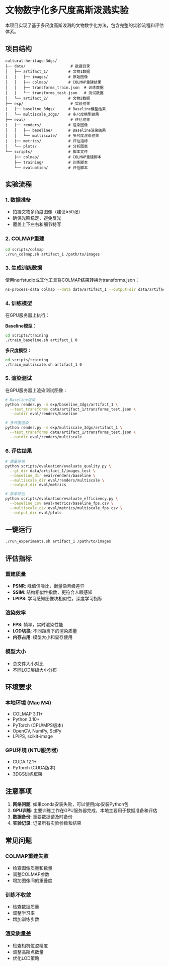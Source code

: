 # 文物数字化多尺度高斯泼溅实验

本项目实现了基于多尺度高斯泼溅的文物数字化方法，包含完整的实验流程和评估体系。

## 项目结构

```
cultural-heritage-3dgs/
├── data/                    # 数据目录
│   ├── artifact_1/         # 文物1数据
│   │   ├── images/         # 原始图像
│   │   ├── colmap/         # COLMAP重建结果
│   │   ├── transforms_train.json  # 训练数据
│   │   └── transforms_test.json   # 测试数据
│   └── artifact_2/         # 文物2数据
├── exp/                     # 实验结果
│   ├── baseline_3dgs/      # Baseline模型结果
│   └── multiscale_3dgs/    # 多尺度模型结果
├── eval/                    # 评估结果
│   ├── renders/            # 渲染图像
│   │   ├── baseline/       # Baseline渲染结果
│   │   └── multiscale/     # 多尺度渲染结果
│   ├── metrics/            # 评估指标
│   └── plots/              # 分析图表
└── scripts/                # 脚本文件
    ├── colmap/             # COLMAP重建脚本
    ├── training/           # 训练脚本
    └── evaluation/         # 评估脚本
```

## 实验流程

### 1. 数据准备
- 拍摄文物多角度图像（建议≥50张）
- 确保光照稳定，避免反光
- 覆盖上下左右和细节特写

### 2. COLMAP重建
```bash
cd scripts/colmap
./run_colmap.sh artifact_1 /path/to/images
```

### 3. 生成训练数据
使用nerfstudio或其他工具将COLMAP结果转换为transforms.json：
```bash
ns-process-data colmap --data data/artifact_1 --output-dir data/artifact_1
```

### 4. 训练模型
在GPU服务器上执行：

**Baseline模型：**
```bash
cd scripts/training
./train_baseline.sh artifact_1 0
```

**多尺度模型：**
```bash
cd scripts/training
./train_multiscale.sh artifact_1 0
```

### 5. 渲染测试
在GPU服务器上渲染测试图像：
```bash
# Baseline渲染
python render.py -m exp/baseline_3dgs/artifact_1 \
  --test_transforms data/artifact_1/transforms_test.json \
  --outdir eval/renders/baseline

# 多尺度渲染
python render.py -m exp/multiscale_3dgs/artifact_1 \
  --test_transforms data/artifact_1/transforms_test.json \
  --outdir eval/renders/multiscale
```

### 6. 评估结果
```bash
# 质量评估
python scripts/evaluation/evaluate_quality.py \
  --gt_dir data/artifact_1/images_test \
  --baseline_dir eval/renders/baseline \
  --multiscale_dir eval/renders/multiscale \
  --output_dir eval/metrics

# 效率评估
python scripts/evaluation/evaluate_efficiency.py \
  --baseline_csv eval/metrics/baseline_fps.csv \
  --multiscale_csv eval/metrics/multiscale_fps.csv \
  --output_dir eval/plots
```

## 一键运行
```bash
./run_experiments.sh artifact_1 /path/to/images
```

## 评估指标

### 重建质量
- **PSNR**: 峰值信噪比，衡量像素级差异
- **SSIM**: 结构相似性指数，更符合人眼感知
- **LPIPS**: 学习感知图像块相似性，深度学习指标

### 渲染效率
- **FPS**: 帧率，实时渲染性能
- **LOD切换**: 不同距离下的渲染质量
- **内存占用**: 模型大小和显存使用

### 模型大小
- 总文件大小对比
- 不同LOD层级大小分布

## 环境要求

### 本地环境 (Mac M4)
- COLMAP 3.11+
- Python 3.10+
- PyTorch (CPU/MPS版本)
- OpenCV, NumPy, SciPy
- LPIPS, scikit-image

### GPU环境 (NTU服务器)
- CUDA 12.1+
- PyTorch (CUDA版本)
- 3DGS训练框架

## 注意事项

1. **网络问题**: 如果conda安装失败，可以使用pip安装Python包
2. **GPU训练**: 主要训练工作在GPU服务器完成，本地主要用于数据准备和评估
3. **数据备份**: 重要数据请及时备份
4. **实验记录**: 记录所有实验参数和结果

## 常见问题

### COLMAP重建失败
- 检查图像质量和数量
- 调整COLMAP参数
- 增加图像间的重叠度

### 训练不收敛
- 检查数据质量
- 调整学习率
- 增加训练步数

### 渲染质量差
- 检查相机位姿精度
- 调整高斯点数量
- 优化LOD策略
